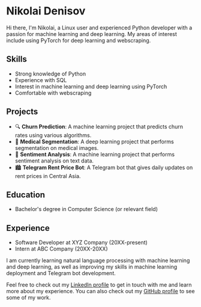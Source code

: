 # Nikolai Denisov

Hi there, I'm Nikolai, a Linux user and experienced Python developer with a passion for machine learning and deep learning. My areas of interest include using PyTorch for deep learning and webscraping.

## Skills

- Strong knowledge of Python
- Experience with SQL
- Interest in machine learning and deep learning using PyTorch
- Comfortable with webscraping

## Projects

- 🔍 **Churn Prediction**: A machine learning project that predicts churn rates using various algorithms.
- 🏥 **Medical Segmentation**: A deep learning project that performs segmentation on medical images.
- 💬 **Sentiment Analysis**: A machine learning project that performs sentiment analysis on text data.
- 🏙️ **Telegram Rent Price Bot**: A Telegram bot that gives daily updates on rent prices in Central Asia.

## Education

- Bachelor's degree in Computer Science (or relevant field)

## Experience

- Software Developer at XYZ Company (20XX-present)
- Intern at ABC Company (20XX-20XX)

I am currently learning natural language processing with machine learning and deep learning, as well as improving my skills in machine learning deployment and Telegram bot development.

Feel free to check out my [LinkedIn profile](https://linkedin.com/in/nikolai-denisov-830b0025b) to get in touch with me and learn more about my experience. You can also check out my [GitHub profile](https://github.com/myusername) to see some of my work.
